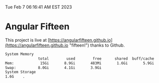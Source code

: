 Tue Feb  7 06:16:41 AM EST 2023

# Angular Fifteen


This project is live at [https://angularfifteen.github.io](https://angularfifteen.github.io "fifteen!") thanks to Github.

```bash
System Memory
               total        used        free      shared  buff/cache   available
Mem:            15Gi       8.9Gi       483Mi       1.6Gi       5.9Gi       4.4Gi
Swap:          8.0Gi       4.1Gi       3.9Gi
System Storage
1.6G	.
```
